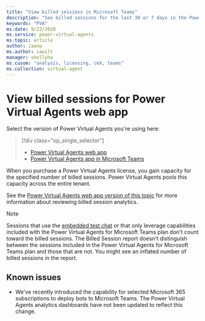 ```yaml
---
title: "View billed sessions in Microsoft Teams"
description: "See billed sessions for the last 30 or 7 days in the Power Virtuan Agents app in Microsoft Teams."
keywords: "PVA"
ms.date: 9/22/2020
ms.service: power-virtual-agents
ms.topic: article
author: iaanw
ms.author: iawilt
manager: shellyha
ms.cusom: "analysis, licensing, ceX, teams"
ms.collection: virtual-agent
---
```


# View billed sessions for Power Virtual Agents web app

Select the version of Power Virtual Agents you're using here:

> [!div class="op_single_selector"]
> - [Power Virtual Agents web app](../analytics-billed-sessions.md)
> - [Power Virtual Agents app in Microsoft Teams](analytics-billed-sessions-teams.md)



When you purchase a Power Virtual Agents license, you gain capacity for the specified number of billed sessions. Power Virtual Agents pools this capacity across the entire tenant. 

See the [Power Virtual Agents web app version of this topic](../analytics-billed-sessions.md) for more information about reviewing billed session analytics.


> [!NOTE]
> Sessions that use the [embedded test chat](authoring-test-bot-teams.md) or that only leverage capabilities included with the Power Virtual Agents for Microsoft Teams plan don't count toward the billed sessions.
> The Billed Session report doesn't distinguish between the sessions included in the Power Virtual Agents for Microsoft Teams plan and those that are not. You might see an inflated number of billed sessions in the report.

## Known issues

- We've recently introduced the capability for selected Microsoft 365 subscriptions to deploy bots to Microsoft Teams. The Power Virtual Agents analytics dashboards have not been updated to reflect this change.

